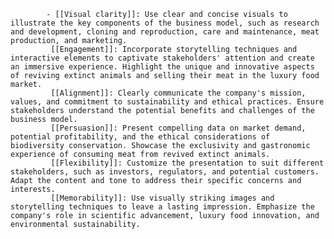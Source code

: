 			- [[Visual clarity]]: Use clear and concise visuals to illustrate the key components of the business model, such as research and development, cloning and reproduction, care and maintenance, meat production, and marketing.
			 [[Engagement]]: Incorporate storytelling techniques and interactive elements to captivate stakeholders' attention and create an immersive experience. Highlight the unique and innovative aspects of reviving extinct animals and selling their meat in the luxury food market.
			 [[Alignment]]: Clearly communicate the company's mission, values, and commitment to sustainability and ethical practices. Ensure stakeholders understand the potential benefits and challenges of the business model.
			 [[Persuasion]]: Present compelling data on market demand, potential profitability, and the ethical considerations of biodiversity conservation. Showcase the exclusivity and gastronomic experience of consuming meat from revived extinct animals.
			 [[Flexibility]]: Customize the presentation to suit different stakeholders, such as investors, regulators, and potential customers. Adapt the content and tone to address their specific concerns and interests.
			 [[Memorability]]: Use visually striking images and storytelling techniques to leave a lasting impression. Emphasize the company's role in scientific advancement, luxury food innovation, and environmental sustainability.


